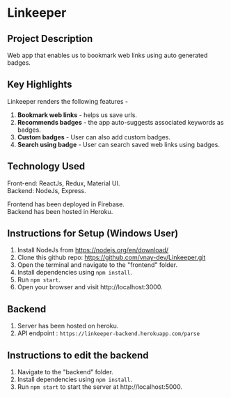 # Linkeeper

## Project Description
Web app that enables us to bookmark web links using auto generated badges.

## Key Highlights
Linkeeper renders the following features -
1. **Bookmark web links** - helps us save urls.
2. **Recommends badges** - the app auto-suggests associated keywords as badges.  
3. **Custom badges** - User can also add custom badges. 
4. **Search using badge** - User can search saved web links using badges. 

## Technology Used
Front-end: ReactJs, Redux, Material UI.<br>
Backend: NodeJs, Express.

Frontend has been deployed in Firebase.<br>
Backend has been hosted in Heroku.

## Instructions for Setup (Windows User)
1. Install NodeJs from https://nodejs.org/en/download/
2. Clone this github repo: https://github.com/vnay-dev/Linkeeper.git
3. Open the terminal and navigate to the "frontend" folder.
4. Install dependencies using ```npm install```.
5. Run ```npm start```.
6. Open your browser and visit http://localhost:3000. 

## Backend
1. Server has been hosted on heroku.
2. API endpoint : ```https://linkeeper-backend.herokuapp.com/parse```

## Instructions to edit the backend
1. Navigate to the "backend" folder.
2. Install dependencies using ```npm install```.
3. Run ```npm start``` to start the server at http://localhost:5000.



